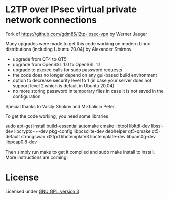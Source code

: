 #  L2TP over IPsec virtual private network connections

Fork of https://github.com/gdm85/l2tp-ipsec-vpn by Werner Jaeger

Many upgrades were made to get this code working on modern Linux distributions (including Ubuntu 20.04) by Alexander Smirnov.
- upgrade from QT4 to QT5
- upgrade from OpenSSL 1.0 to OpenSSL 1.1
- upgrade to pkexec calls for sudo password requests
- the code does no longer depend on any gui-based build environment
- option to decrease security level to 1 (in case your server does not support level 2 which is default in Ubuntu 20.04)
- no more storing password in temporary files in case it is not saved in the configuration

Special thanks to Vasily Shokov and Mikhalicin Peter.

To get the code working, you need some libraries

sudo apt-get install build-essential automake cmake libtool libltdl-dev libssl-dev libcrypto++-dev pkg-config libpcsclite-dev debhelper qt5-qmake qt5-default strongswan xl2tpd libctemplate3 libctemplate-dev libpam0g-dev libpcap0.8-dev

Then simply run make to get it compiled and sudo make install to install. More instructions are coming!

# License
Licensed under [GNU GPL version 3](GPL)
